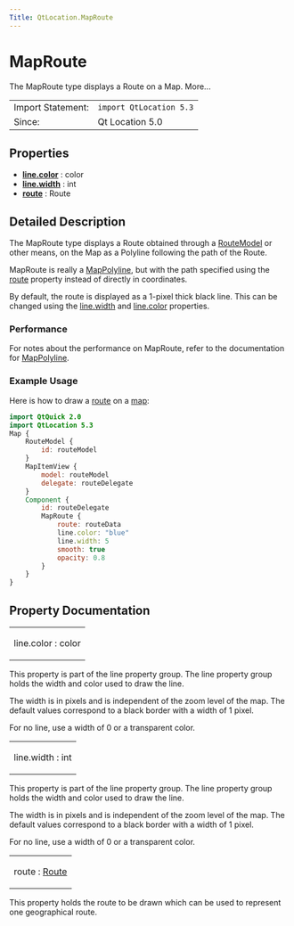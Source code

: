 ```yaml
---
Title: QtLocation.MapRoute
---
```

        
MapRoute
========

<span class="subtitle"></span>
The MapRoute type displays a Route on a Map. More...

|                   |                         |
|-------------------|-------------------------|
| Import Statement: | `import QtLocation 5.3` |
| Since:            | Qt Location 5.0         |

<span id="properties"></span>
Properties
----------

-   ****[line.color](#line.color-prop)**** : color
-   ****[line.width](#line.width-prop)**** : int
-   ****[route](#route-prop)**** : Route

<span id="details"></span>
Detailed Description
--------------------

The MapRoute type displays a Route obtained through a [RouteModel](../QtLocation.RouteModel.md) or other means, on the Map as a Polyline following the path of the Route.

MapRoute is really a [MapPolyline](../QtLocation.MapPolyline.md), but with the path specified using the [route](#route-prop) property instead of directly in coordinates.

By default, the route is displayed as a 1-pixel thick black line. This can be changed using the [line.width](#line.width-prop) and [line.color](#line.color-prop) properties.

<span id="performance"></span>
### Performance

For notes about the performance on MapRoute, refer to the documentation for [MapPolyline](../QtLocation.MapPolyline.md).

<span id="example-usage"></span>
### Example Usage

Here is how to draw a [route](../QtLocation.Route.md) on a [map](../QtLocation.Map.md):

``` qml
import QtQuick 2.0
import QtLocation 5.3
Map {
    RouteModel {
        id: routeModel
    }
    MapItemView {
        model: routeModel
        delegate: routeDelegate
    }
    Component {
        id: routeDelegate
        MapRoute {
            route: routeData
            line.color: "blue"
            line.width: 5
            smooth: true
            opacity: 0.8
        }
    }
}
```

Property Documentation
----------------------

<table>
<colgroup>
<col width="100%" />
</colgroup>
<tbody>
<tr class="odd">
<td><p><span id="line.color-prop"></span><span class="name">line.color</span> : <span class="type">color</span></p></td>
</tr>
</tbody>
</table>

This property is part of the line property group. The line property group holds the width and color used to draw the line.

The width is in pixels and is independent of the zoom level of the map. The default values correspond to a black border with a width of 1 pixel.

For no line, use a width of 0 or a transparent color.

<table>
<colgroup>
<col width="100%" />
</colgroup>
<tbody>
<tr class="odd">
<td><p><span id="line.width-prop"></span><span class="name">line.width</span> : <span class="type">int</span></p></td>
</tr>
</tbody>
</table>

This property is part of the line property group. The line property group holds the width and color used to draw the line.

The width is in pixels and is independent of the zoom level of the map. The default values correspond to a black border with a width of 1 pixel.

For no line, use a width of 0 or a transparent color.

<table>
<colgroup>
<col width="100%" />
</colgroup>
<tbody>
<tr class="odd">
<td><p><span id="route-prop"></span><span class="name">route</span> : <span class="type"><a href="QtLocation.Route.md">Route</a></span></p></td>
</tr>
</tbody>
</table>

This property holds the route to be drawn which can be used to represent one geographical route.

